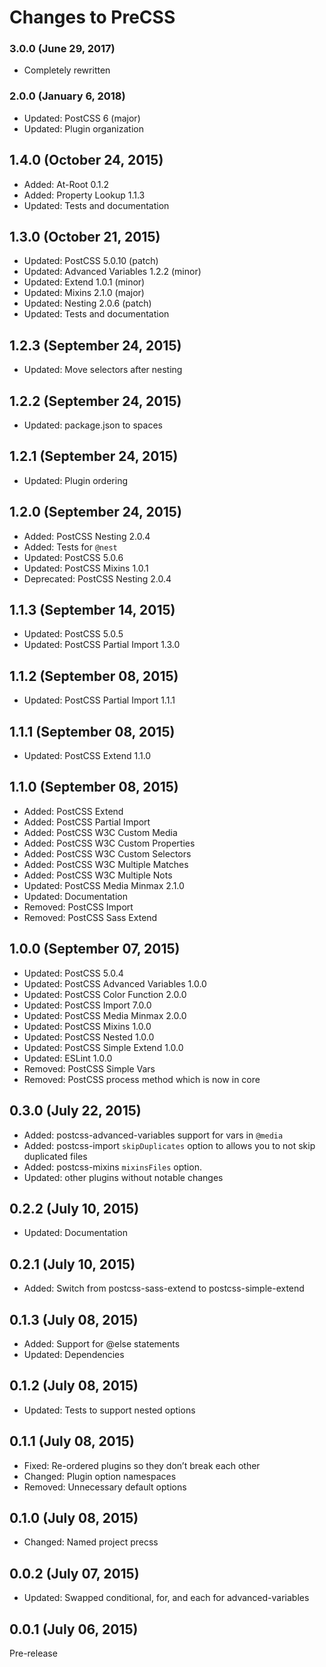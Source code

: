 # Changes to PreCSS

### 3.0.0 (June 29, 2017)

- Completely rewritten

### 2.0.0 (January 6, 2018)

- Updated: PostCSS 6 (major)
- Updated: Plugin organization

## 1.4.0 (October 24, 2015)

- Added: At-Root 0.1.2
- Added: Property Lookup 1.1.3
- Updated: Tests and documentation

## 1.3.0 (October 21, 2015)

- Updated: PostCSS 5.0.10 (patch)
- Updated: Advanced Variables 1.2.2 (minor)
- Updated: Extend 1.0.1 (minor)
- Updated: Mixins 2.1.0 (major)
- Updated: Nesting 2.0.6 (patch)
- Updated: Tests and documentation

## 1.2.3 (September 24, 2015)

- Updated: Move selectors after nesting

## 1.2.2 (September 24, 2015)

- Updated: package.json to spaces

## 1.2.1 (September 24, 2015)

- Updated: Plugin ordering

## 1.2.0 (September 24, 2015)

- Added: PostCSS Nesting 2.0.4
- Added: Tests for `@nest`
- Updated: PostCSS 5.0.6
- Updated: PostCSS Mixins 1.0.1
- Deprecated: PostCSS Nesting 2.0.4

## 1.1.3 (September 14, 2015)

- Updated: PostCSS 5.0.5
- Updated: PostCSS Partial Import 1.3.0

## 1.1.2 (September 08, 2015)

- Updated: PostCSS Partial Import 1.1.1

## 1.1.1 (September 08, 2015)

- Updated: PostCSS Extend 1.1.0

## 1.1.0 (September 08, 2015)

- Added: PostCSS Extend
- Added: PostCSS Partial Import
- Added: PostCSS W3C Custom Media
- Added: PostCSS W3C Custom Properties
- Added: PostCSS W3C Custom Selectors
- Added: PostCSS W3C Multiple Matches
- Added: PostCSS W3C Multiple Nots
- Updated: PostCSS Media Minmax 2.1.0
- Updated: Documentation
- Removed: PostCSS Import
- Removed: PostCSS Sass Extend

## 1.0.0 (September 07, 2015)

- Updated: PostCSS 5.0.4
- Updated: PostCSS Advanced Variables 1.0.0
- Updated: PostCSS Color Function 2.0.0
- Updated: PostCSS Import 7.0.0
- Updated: PostCSS Media Minmax 2.0.0
- Updated: PostCSS Mixins 1.0.0
- Updated: PostCSS Nested 1.0.0
- Updated: PostCSS Simple Extend 1.0.0
- Updated: ESLint 1.0.0
- Removed: PostCSS Simple Vars
- Removed: PostCSS process method which is now in core

## 0.3.0 (July 22, 2015)

- Added: postcss-advanced-variables support for vars in `@media`
- Added: postcss-import `skipDuplicates` option to allows you to not skip duplicated files
- Added: postcss-mixins `mixinsFiles` option.
- Updated: other plugins without notable changes

## 0.2.2 (July 10, 2015)

- Updated: Documentation

## 0.2.1 (July 10, 2015)

- Added: Switch from postcss-sass-extend to postcss-simple-extend

## 0.1.3 (July 08, 2015)

- Added: Support for @else statements
- Updated: Dependencies

## 0.1.2 (July 08, 2015)

- Updated: Tests to support nested options

## 0.1.1 (July 08, 2015)

- Fixed: Re-ordered plugins so they don’t break each other
- Changed: Plugin option namespaces
- Removed: Unnecessary default options

## 0.1.0 (July 08, 2015)

- Changed: Named project precss

## 0.0.2 (July 07, 2015)

- Updated: Swapped conditional, for, and each for advanced-variables

## 0.0.1 (July 06, 2015)

Pre-release
